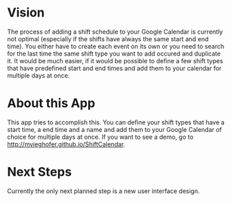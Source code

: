 Vision
======
The process of adding a shift schedule to your Google Calendar is currently not optimal (especially if the shifts have always the same start and end time). You either have to create each event on its own or you need to search for the last time the same shift type you want to add occured and duplicate it. It would be much easier, if it would be possible to define a few shift types that have predefined start and end times and add them to your calendar for multiple days at once.

About this App
==============
This app tries to accomplish this. You can define your shift types that have a start time, a end time and a name and add them to your Google Calendar of choice for multiple days at once. If you want to see a demo, go to http://mvieghofer.github.io/ShiftCalendar.

Next Steps
==========
Currently the only next planned step is a new user interface design.